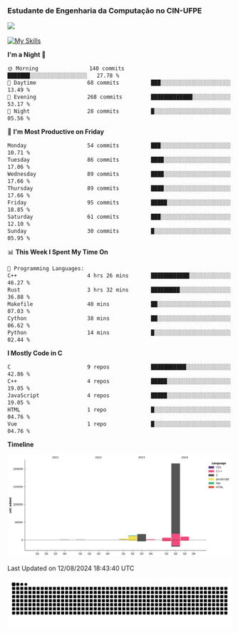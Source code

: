 
### Estudante de Engenharia da Computação no CIN-UFPE
<div>
      <!--<img width=400 src="https://github-readme-stats.vercel.app/api?username=Zed201&show_icons=true&theme=tokyonight" /-->
      <img width=400 src='https://leetcode.card.workers.dev/Zed201?theme=nord&font=baloo&extension=null' />
</div>


[![My Skills](https://skillicons.dev/icons?i=c,cpp,py,java,neovim&theme=dark)](https://skillicons.dev)

<!--START_SECTION:waka-->
**I'm a Night 🦉** 

```text
🌞 Morning                140 commits         ███████░░░░░░░░░░░░░░░░░░   27.78 % 
🌆 Daytime                68 commits          ███░░░░░░░░░░░░░░░░░░░░░░   13.49 % 
🌃 Evening                268 commits         █████████████░░░░░░░░░░░░   53.17 % 
🌙 Night                  28 commits          █░░░░░░░░░░░░░░░░░░░░░░░░   05.56 % 
```
📅 **I'm Most Productive on Friday** 

```text
Monday                   54 commits          ███░░░░░░░░░░░░░░░░░░░░░░   10.71 % 
Tuesday                  86 commits          ████░░░░░░░░░░░░░░░░░░░░░   17.06 % 
Wednesday                89 commits          ████░░░░░░░░░░░░░░░░░░░░░   17.66 % 
Thursday                 89 commits          ████░░░░░░░░░░░░░░░░░░░░░   17.66 % 
Friday                   95 commits          █████░░░░░░░░░░░░░░░░░░░░   18.85 % 
Saturday                 61 commits          ███░░░░░░░░░░░░░░░░░░░░░░   12.10 % 
Sunday                   30 commits          █░░░░░░░░░░░░░░░░░░░░░░░░   05.95 % 
```


📊 **This Week I Spent My Time On** 

```text
💬 Programming Languages: 
C++                      4 hrs 26 mins       ████████████░░░░░░░░░░░░░   46.27 % 
Rust                     3 hrs 32 mins       █████████░░░░░░░░░░░░░░░░   36.88 % 
Makefile                 40 mins             ██░░░░░░░░░░░░░░░░░░░░░░░   07.03 % 
Cython                   38 mins             ██░░░░░░░░░░░░░░░░░░░░░░░   06.62 % 
Python                   14 mins             █░░░░░░░░░░░░░░░░░░░░░░░░   02.44 % 
```

**I Mostly Code in C** 

```text
C                        9 repos             ███████████░░░░░░░░░░░░░░   42.86 % 
C++                      4 repos             █████░░░░░░░░░░░░░░░░░░░░   19.05 % 
JavaScript               4 repos             █████░░░░░░░░░░░░░░░░░░░░   19.05 % 
HTML                     1 repo              █░░░░░░░░░░░░░░░░░░░░░░░░   04.76 % 
Vue                      1 repo              █░░░░░░░░░░░░░░░░░░░░░░░░   04.76 % 
```



**Timeline**

![Lines of Code chart](https://raw.githubusercontent.com/Zed201/Zed201/master/assets/bar_graph.png)


 Last Updated on 12/08/2024 18:43:40 UTC
<!--END_SECTION:waka-->

<picture>
  <source media="(prefers-color-scheme: dark)" srcset="https://github.com/Zed201/Zed201/blob/output/github-contribution-grid-snake-dark.svg" />
  <img alt="github-snake" src="https://github.com/Zed201/Zed201/blob/output/github-contribution-grid-snake-dark.svg" />
</picture>
